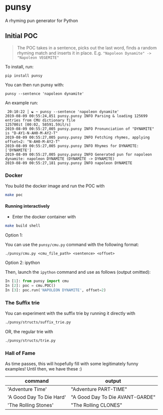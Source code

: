 # punsy

A rhyming pun generator for Python

## Initial POC

> The POC takes in a sentence, picks out the last word, finds a random rhyming match and inserts it in place.
> E.g. `"Napoleon Dynamite" -> "Napoleon VEGEMITE"`

To install, run:
```
pip install punsy
```

You can then run punsy with:
```
punsy --sentence 'napoleon dynamite'
```

An example run:

```
 20:10:22 │ ☯ ~ punsy --sentence 'napoleon dynamite'
2019-08-09 00:55:24,851 punsy.punsy INFO Parsing & loading 125699 entries from CMU dictionary file
125700it [00:02, 58591.59it/s]
2019-08-09 00:55:27,005 punsy.punsy INFO Pronunciation of "DYNAMITE" is "D-AY1-N-AH0-M-AY2-T"
2019-08-09 00:55:27,005 punsy.punsy INFO Fetching rhymes, applying offset=2: "N-AH0-M-AY2-T"
2019-08-09 00:55:27,005 punsy.punsy INFO Rhymes for DYNAMITE: ['DYNAMITE']
2019-08-09 00:55:27,005 punsy.punsy INFO Generated pun for napoleon dynamite: napoleon DYNAMITE (DYNAMITE -> DYNAMITE)
2019-08-09 00:55:27,181 punsy.punsy INFO napoleon DYNAMITE
```

### Docker

You build the docker image and run the POC with

```bash
make poc
```

#### Running interactively

* Enter the docker container with

```bash
make build shell
```

Option 1: 

You can use the `punsy/cmu.py` command with the following format:

```text
./punsy/cmu.py <cmu_file_path> <sentence> <offset>
```

Option 2: ipython

Then, launch the `ipython` command and use as follows (output omitted):

```python
In [1]: from punsy import cmu
In [2]: poc = cmu.POC()
In [3]: poc.run('NAPOLEON DYNAMITE', offset=2)
```

### The Suffix trie

You can experiment with the suffix trie by running it directly with

```bash
./punsy/structs/suffix_trie.py
```

OR, the regular trie with

```bash
./punsy/structs/trie.py
```

### Hall of Fame

As time passes, this will hopefully fill with some legitimately funny examples! Until then, we have these :)

| command | output |
|---------|--------|
| 'Adventure Time' | "Adventure PART-TIME" |
| 'A Good Day To Die Hard' | "A Good Day To Die AVANT-GARDE" |
| 'The Rolling Stones' | "The Rolling CLONES" |
